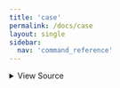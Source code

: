 ```yaml
---
title: 'case'
permalink: /docs/case
layout: single
sidebar:
  nav: 'command_reference'
---
```




<details>
  <summary>View Source</summary>

{% highlight sh %}

!fn --shellpen-private writeDSL writeln "case \"$1\" in"
!fn --shellpen-private contexts push "esac"
{% endhighlight %}

</details>










